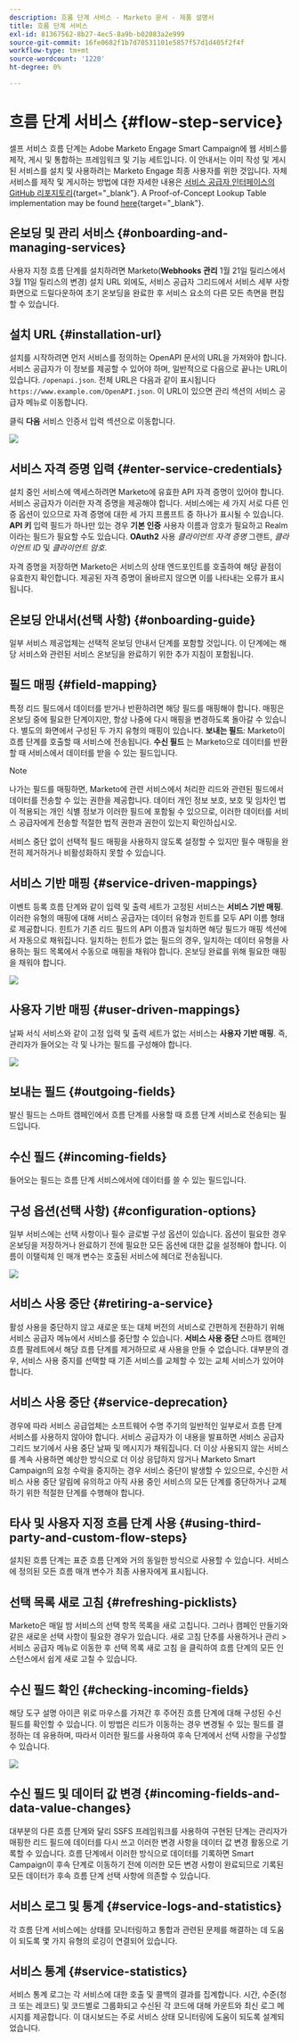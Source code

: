 ```yaml
---
description: 흐름 단계 서비스 - Marketo 문서 - 제품 설명서
title: 흐름 단계 서비스
exl-id: 81367562-8b27-4ec5-8a9b-b02083a2e999
source-git-commit: 16fe0682f1b7d70531101e5857f57d1d405f2f4f
workflow-type: tm+mt
source-wordcount: '1220'
ht-degree: 0%

---
```


# 흐름 단계 서비스 {#flow-step-service}

셀프 서비스 흐름 단계는 Adobe Marketo Engage Smart Campaign에 웹 서비스를 제작, 게시 및 통합하는 프레임워크 및 기능 세트입니다. 이 안내서는 이미 작성 및 게시된 서비스를 설치 및 사용하려는 Marketo Engage 최종 사용자를 위한 것입니다. 자체 서비스를 제작 및 게시하는 방법에 대한 자세한 내용은 [서비스 공급자 인터페이스의 GitHub 리포지토리](https://github.com/adobe/Marketo-SSFS-Service-Provider-Interface){target="_blank"}. A Proof-of-Concept Lookup Table implementation may be found [here](https://github.com/adobe/mkto-flow-lookup){target="_blank"}.

## 온보딩 및 관리 서비스 {#onboarding-and-managing-services}

사용자 지정 흐름 단계를 설치하려면 Marketo(**Webhooks 관리** 1월 21일 릴리스에서 3월 11일 릴리스의 변경) 설치 URL 외에도, 서비스 공급자 그리드에서 서비스 세부 사항 화면으로 드릴다운하여 초기 온보딩을 완료한 후 서비스 요소의 다른 모든 측면을 편집할 수 있습니다.

## 설치 URL {#installation-url}

설치를 시작하려면 먼저 서비스를 정의하는 OpenAPI 문서의 URL을 가져와야 합니다. 서비스 공급자가 이 정보를 제공할 수 있어야 하며, 일반적으로 다음으로 끝나는 URL이 있습니다. `/openapi.json`. 전체 URL은 다음과 같이 표시됩니다 `https://www.example.com/OpenAPI.json`. 이 URL이 있으면 관리 섹션의 서비스 공급자 메뉴로 이동합니다.

클릭 **다음** 서비스 인증서 입력 섹션으로 이동합니다.

![](assets/flow-step-service-1.png)

## 서비스 자격 증명 입력 {#enter-service-credentials}

설치 중인 서비스에 액세스하려면 Marketo에 유효한 API 자격 증명이 있어야 합니다. 서비스 공급자가 이러한 자격 증명을 제공해야 합니다. 서비스에는 세 가지 서로 다른 인증 옵션이 있으므로 자격 증명에 대한 세 가지 프롬프트 중 하나가 표시될 수 있습니다. **API 키** 입력 필드가 하나만 있는 경우 **기본 인증** 사용자 이름과 암호가 필요하고 Realm이라는 필드가 필요할 수도 있습니다. **OAuth2** 사용 _클라이언트 자격 증명_ 그랜트, _클라이언트 ID_ 및 _클라이언트 암호_.

자격 증명을 저장하면 Marketo은 서비스의 상태 엔드포인트를 호출하여 해당 끝점이 유효한지 확인합니다. 제공된 자격 증명이 올바르지 않으면 이를 나타내는 오류가 표시됩니다.

## 온보딩 안내서(선택 사항) {#onboarding-guide}

일부 서비스 제공업체는 선택적 온보딩 안내서 단계를 포함할 것입니다. 이 단계에는 해당 서비스와 관련된 서비스 온보딩을 완료하기 위한 추가 지침이 포함됩니다.

## 필드 매핑 {#field-mapping}

특정 리드 필드에서 데이터를 받거나 반환하려면 해당 필드를 매핑해야 합니다. 매핑은 온보딩 중에 필요한 단계이지만, 항상 나중에 다시 매핑을 변경하도록 돌아갈 수 있습니다. 별도의 화면에서 구성된 두 가지 유형의 매핑이 있습니다. **보내는 필드**: Marketo이 흐름 단계를 호출할 때 서비스에 전송됩니다. **수신 필드** 는 Marketo으로 데이터를 반환할 때 서비스에서 데이터를 받을 수 있는 필드입니다.

>[!NOTE]
>
>나가는 필드를 매핑하면, Marketo에 관련 서비스에서 처리한 리드와 관련된 필드에서 데이터를 전송할 수 있는 권한을 제공합니다. 데이터 개인 정보 보호, 보호 및 임차인 법이 적용되는 개인 식별 정보가 이러한 필드에 포함될 수 있으므로, 이러한 데이터를 서비스 공급자에게 전송할 적절한 법적 권한과 권한이 있는지 확인하십시오.

서비스 중단 없이 선택적 필드 매핑을 사용하지 않도록 설정할 수 있지만 필수 매핑을 완전히 제거하거나 비활성화하지 못할 수 있습니다.

## 서비스 기반 매핑 {#service-driven-mappings}

이벤트 등록 흐름 단계와 같이 입력 및 출력 세트가 고정된 서비스는 **서비스 기반 매핑**. 이러한 유형의 매핑에 대해 서비스 공급자는 데이터 유형과 힌트를 모두 API 이름 형태로 제공합니다. 힌트가 기존 리드 필드의 API 이름과 일치하면 해당 필드가 매핑 섹션에서 자동으로 채워집니다. 일치하는 힌트가 없는 필드의 경우, 일치하는 데이터 유형을 사용하는 필드 목록에서 수동으로 매핑을 채워야 합니다. 온보딩 완료를 위해 필요한 매핑을 채워야 합니다.

![](assets/flow-step-service-2.png)

## 사용자 기반 매핑 {#user-driven-mappings}

날짜 서식 서비스와 같이 고정 입력 및 출력 세트가 없는 서비스는 **사용자 기반 매핑**. 즉, 관리자가 들어오는 각 및 나가는 필드를 구성해야 합니다.

![](assets/flow-step-service-3.png)

## 보내는 필드 {#outgoing-fields}

발신 필드는 스마트 캠페인에서 흐름 단계를 사용할 때 흐름 단계 서비스로 전송되는 필드입니다.

## 수신 필드 {#incoming-fields}

들어오는 필드는 흐름 단계 서비스에서에 데이터를 쓸 수 있는 필드입니다.

## 구성 옵션(선택 사항) {#configuration-options}

일부 서비스에는 선택 사항이나 필수 글로벌 구성 옵션이 있습니다. 옵션이 필요한 경우 온보딩을 저장하거나 완료하기 전에 필요한 모든 옵션에 대한 값을 설정해야 합니다. 이름이 이탤릭체 인 매개 변수는 호출된 서비스에 헤더로 전송됩니다.

![](assets/flow-step-service-4.png)

## 서비스 사용 중단 {#retiring-a-service}

활성 사용을 중단하지 않고 새로운 또는 대체 버전의 서비스로 간편하게 전환하기 위해 서비스 공급자 메뉴에서 서비스를 중단할 수 있습니다. **서비스 사용 중단** 스마트 캠페인 흐름 팔레트에서 해당 흐름 단계를 제거하므로 새 사용을 만들 수 없습니다. 대부분의 경우, 서비스 사용 중지를 선택할 때 기존 서비스를 교체할 수 있는 교체 서비스가 있어야 합니다.

## 서비스 사용 중단 {#service-deprecation}

경우에 따라 서비스 공급업체는 소프트웨어 수명 주기의 일반적인 일부로서 흐름 단계 서비스를 사용하지 않아야 합니다. 서비스 공급자가 이 내용을 발표하면 서비스 공급자 그리드 보기에서 사용 중단 날짜 및 메시지가 채워집니다. 더 이상 사용되지 않는 서비스를 계속 사용하면 예상한 방식으로 더 이상 응답하지 않거나 Marketo Smart Campaign의 요청 수락을 중지하는 경우 서비스 중단이 발생할 수 있으므로, 수신한 서비스 사용 중단 알림에 유의하고 아직 사용 중인 서비스의 모든 단계를 중단하거나 교체하기 위한 적절한 단계를 수행해야 합니다.

## 타사 및 사용자 지정 흐름 단계 사용 {#using-third-party-and-custom-flow-steps}

설치된 흐름 단계는 표준 흐름 단계와 거의 동일한 방식으로 사용할 수 있습니다. 서비스에 정의된 모든 흐름 매개 변수가 최종 사용자에게 표시됩니다.

## 선택 목록 새로 고침 {#refreshing-picklists}

Marketo은 매일 밤 서비스의 선택 항목 목록을 새로 고칩니다. 그러나 캠페인 만들기와 같은 새로운 선택 사항이 필요한 경우가 있습니다. 새로 고침 단추를 사용하거나 관리 > 서비스 공급자 메뉴로 이동한 후 선택 목록 새로 고침 을 클릭하여 흐름 단계의 모든 인스턴스에서 쉽게 새로 고칠 수 있습니다.

## 수신 필드 확인 {#checking-incoming-fields}

해당 도구 설명 아이콘 위로 마우스를 가져간 후 주어진 흐름 단계에 대해 구성된 수신 필드를 확인할 수 있습니다. 이 방법은 리드가 이동하는 경우 변경될 수 있는 필드를 결정하는 데 유용하며, 따라서 이러한 필드를 사용하여 후속 단계에서 선택 사항을 구성할 수 있습니다.

![](assets/flow-step-service-5.png)

## 수신 필드 및 데이터 값 변경 {#incoming-fields-and-data-value-changes}

대부분의 다른 흐름 단계와 달리 SSFS 프레임워크를 사용하여 구현된 단계는 관리자가 매핑한 리드 필드에 데이터를 다시 쓰고 이러한 변경 사항을 데이터 값 변경 활동으로 기록할 수 있습니다.  흐름 단계에서 이러한 방식으로 데이터를 기록하면 Smart Campaign이 후속 단계로 이동하기 전에 이러한 모든 변경 사항이 완료되므로 기록된 모든 데이터가 후속 흐름 단계 선택 사항에 의존할 수 있습니다.

## 서비스 로그 및 통계 {#service-logs-and-statistics}

각 흐름 단계 서비스에는 상태를 모니터링하고 통합과 관련된 문제를 해결하는 데 도움이 되도록 몇 가지 유형의 로깅이 연결되어 있습니다.

## 서비스 통계 {#service-statistics}

서비스 통계 로그는 각 서비스에 대한 호출 및 콜백의 결과를 집계합니다. 시간, 수준(청크 또는 레코드) 및 코드별로 그룹화되고 수신된 각 코드에 대해 카운트와 최신 로그 메시지를 제공합니다. 이 대시보드는 주로 서비스 상태 모니터링에 도움이 되도록 설계되었습니다.
